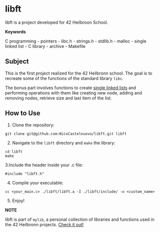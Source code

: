 # libft

libft is a project developed for 42 Heilbroon School.


**Keywords**

C programming - pointers - libc.h - strings.h - stdlib.h - malloc - single linked list - C library - archive - Makefile

## Subject

This is the first project realized for the 42 Heilbronn school. The goal is to recreate some of the functions of the standard library `libc`.

The bonus part involves functions to create [single linked lists](https://en.wikipedia.org/wiki/Linked_list) and performing operations with them like creating new node, adding and removing nodes, retrieve size and last item of the list.

## How to Use

1. Clone the repository:
```
git clone git@github.com:NicoCastelnuovo/libft.git libft
```

2. Navigate to the `libft` directory and `make` the library:
```
cd libft
make
```

3.Include the header inside your .c file:
```
#include "libft.h"
```

4. Compile your executable:
```
cc <your_main.c> ./libft/libft.a -I ./libft/include/ -o <custom_name>
```

5. Enjoy!

**NOTE**

libft is part of `mylib`, a personal collection of libraries and functions used in the 42 Heilbronn projects. [Check it out!]()
